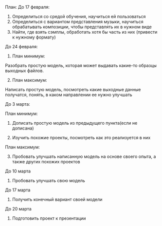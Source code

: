 План:
До 17 февраля:
1)	Определиться со средой обучения, научиться ей пользоваться
2)	Определиться с вариантом представления музыки, научиться обрабатывать композиции, чтобы представлять их в нужном виде
3)	Найти, где взять сэмплы, обработать хотя бы часть из них (привести к нужному формату)


До 24 февраля:

1)	План минимум:

Разобрать простую модель, которая может выдавать какие-то образцы выходных файлов.

2)	План максимум:

Написать простую модель, посмотреть какие выходные данные получатся, понять, в каком направлении ее нужно улучшать

До 3 марта:

План минимум:

1)	Дописать простую модель из предыдущего пункта(если не дописана)

2)	Изучить похожие проекты, посмотреть как это реализуется в них


План максимум:

3)	Пробовать улучшать написанную модель на основе своего опыта, а также других похожих проектов

До 10 марта

1)	Пробовать улучшать свою модель

До 17 марта

1)	Получить конечный вариант своей модели

До 20 марта

1)	Подготовить проект к презентации
